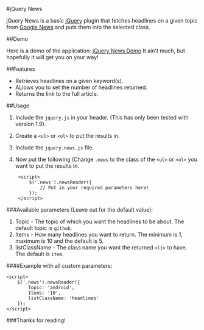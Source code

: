 #jQuery News

jQuery News is a basic [jQuery](https://github.com/jquery/jquery/) plugin that fetches headlines on a given topic from [Google News](https://news.google.com/) and puts them into the selected class.

##Demo

Here is a demo of the application: [jQuery News Demo](http://smith197.koding.com/jquery-news/demo/) It ain't much, but hopefully it will get you on your way!

##Features

* Retrieves headlines on a given keyword(s). 
* ALlows you to set the number of headlines returned.
* Returns the link to the full article.

##Usage

1. Include the `jquery.js` in your header. (This has only been tested with version 1.9).
1. Create a `<ul>` or `<ol>` to put the results in.
1. Include the `jquery.news.js` file.
1. Now put the following (Change `.news` to the class of the `<ul>` or `<ol>` you want to put the results in.


        <script>
            $('.news').newsReader({
                // Put in your required parameters here!
            });
        </script>


###Available parameters (Leave out for the default value):

1. Topic - The topic of which you want the headlines to be about. The default topic is `github`.
1. Items - How many headlines you want to return. The minimum is 1, maximum is 10 and the default is 5.
1. listClassName - The class name you want the returned `<li>` to have. The default is `item`.

####Example with all custom parameters:

    <script>
        $('.news').newsReader({
            Topic: 'android',
            Items: '10',
            listClassName: 'headlines'
        });
    </script>
    
###Thanks for reading!